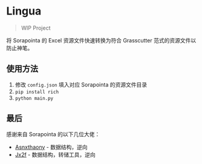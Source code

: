# Lingua

> WIP Project

将 Sorapointa 的 Excel 资源文件快速转换为符合 Grasscutter 范式的资源文件以防止神笔。

## 使用方法

1. 修改 `config.json` 填入对应 Sorapointa 的资源文件目录
2. `pip install rich`
3. `python main.py`

## 最后

感谢来自 Sorapointa 的以下几位大佬：

- [Asnxthaony](https://github.com/Asnxthaony) - 数据结构，逆向
- [Jx2f](https://github.com/Jx2f) - 数据结构，转储工具，逆向
